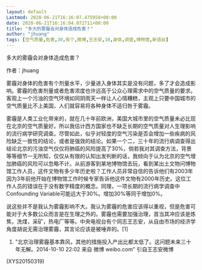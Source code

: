 ```yaml
---
layout: default
Lastmod: 2020-06-21T16:16:07.475958+00:00
date: 2020-06-21T16:16:04.072711+00:00
title: "多大的雾霾会对身体造成危害？"
author: "jhuang"
tags: [空气质量,危害,30,有个,微博,王志安,10,身体,调查,博物馆,新语丝]
---
```


多大的雾霾会对身体造成危害？

作者：jhuang

雾霾对身体的危害有个剂量水平，少量进入身体其实是没有问题，多了才会造成影响。雾霾的危害剂量或者危害浓度也许远高于公众心理需求中的空气质量的要求。客观上一个污浊的空气环境如同阴雨天一样让人心情糟糕，主观上只要中国城市的空气质量比不上美国，人们就容易将各种身体不适归咎于雾霾。

雾霾是人类工业化带来的，就在几十年前欧洲，美国大城市里的空气质量未必比现在北京的空气质量好。所以我估计西方国家也不缺乏长期的空气质量对人生理影响的流行病学研究调查。尽管如此，似乎对轻度的空气污染是否会增加一些疾病的风险缺乏一致性的结论，或者是强效的结论。如果一个二，三十年的流行病调查得出结论北京的污浊空气仅仅将肺癌的风险提高了30%，倘若我对其调查方法，背景等等细节一无所知，仅仅从有限的认知出发判断的话，我倾向于认为北京的空气增加肺癌的风险可以忽略不计。从前游客到某地博物馆去玩，看到某出土文物问博物馆工作人员，这件文物有多少年历史啦？工作人员非常自信的告诉他们有2003年因为3年前他开始在博物馆工作时候专家告诉他这件文物有2000年历史。这位工作人员的错误在于没有数字精度的概念。同理，一项长期的流行病学调查中Confounding Variable可能远大于30%。增加30%等同于增加0%。

说这些并不是我认为雾霾影响不大。我认为雾霾的危害应该得以重视，但是危害可能对于大多数公众而言是在生理之外的。雾霾也需要加强治理，首当其冲应该是炼焦，洗煤，采矿，热电厂等等。中央电视台有个同志王志安，从自由市场的经济学角度胡说无需治理雾霾，其言论应该是被唾弃的。[1]

1. "北京治理雾霾基本靠风，其他的措施投入产出比都太低了。这问题未来三十年无解。2014-10-10 22:02 来自 微博 weibo.com" 引自王志安微博

(XYS20150319)

